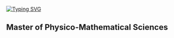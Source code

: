 [![Typing SVG](https://readme-typing-svg.herokuapp.com?font=&color=FFCED9&center=true&vCenter=true&width=500&lines=Hi+there%2C+I'm+Anna+%F0%9F%A4%8D;I'm+Junior+FrontEnd+developer)](https://git.io/typing-svg)
<h2>Master of Physico-Mathematical Sciences</h2>
